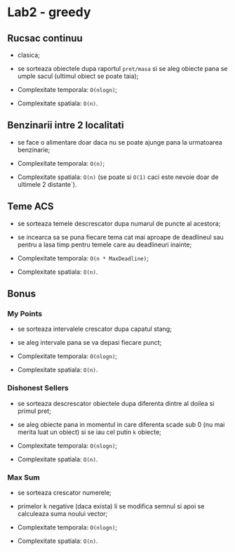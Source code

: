 # Lab2 - greedy

## Rucsac continuu

- clasica;

- se sorteaza obiectele dupa raportul `pret/masa` si se aleg obiecte pana se umple sacul (ultimul
obiect se poate taia);

- Complexitate temporala: `O(nlogn)`;

- Complexitate spatiala: `O(n)`.

## Benzinarii intre 2 localitati

- se face o alimentare doar daca nu se poate ajunge pana la urmatoarea benzinarie;

- Complexitate temporala: `O(n)`;

- Complexitate spatiala: `O(n)` (se poate si `O(1)` caci este nevoie doar de ultimele 2 distante`).

## Teme ACS

- se sorteaza temele descrescator dupa numarul de puncte al acestora;

- se incearca sa se puna fiecare tema cat mai aproape de deadlineul sau pentru a lasa timp pentru
temele care au deadlineuri inainte;

- Complexitate temporala: `O(n * MaxDeadline)`;

- Complexitate spatiala: `O(n)`.

## Bonus

### My Points

- se sorteaza intervalele crescator dupa capatul stang;

- se aleg intervale pana se va depasi fiecare punct;

- Complexitate temporala: `O(nlogn)`;

- Complexitate spatiala: `O(n)`.

### Dishonest Sellers

- se sorteaza descrescator obiectele dupa diferenta dintre al doilea si primul pret;

- se aleg obiecte pana in momentul in care diferenta scade sub 0 (nu mai merita luat un obiect) si se
iau cel putin `k` obiecte;

- Complexitate temporala: `O(nlogn)`;

- Complexitate spatiala: `O(n)`.

### Max Sum

- se sorteaza crescator numerele;

- primelor k negative (daca exista) li se modifica semnul si apoi se calculeaza suma noului vector;

- Complexitate temporala: `O(nlogn)`;

- Complexitate spatiala: `O(n)`.
